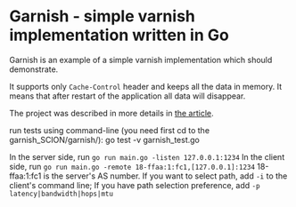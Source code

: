 Garnish - simple varnish implementation written in Go
===

Garnish is an example of a simple varnish implementation which should demonstrate.

It supports only `Cache-Control` header and keeps all the data in memory. It means that after restart of the application all data will disappear.

The project was described in more details in [the article](https://developer20.com/garnish-simple-varnish-in-go/).

run tests using command-line (you need first cd to the garnish_SCION/garnish/): go test -v garnish_test.go

In the server side, run `go run main.go -listen 127.0.0.1:1234`
In the client side, run `go run main.go -remote 18-ffaa:1:fc1,[127.0.0.1]:1234`
18-ffaa:1:fc1 is the server's AS number.
If you want to select path, add `-i` to the client's command line;
If you have path selection preference, add `-p latency|bandwidth|hops|mtu`

